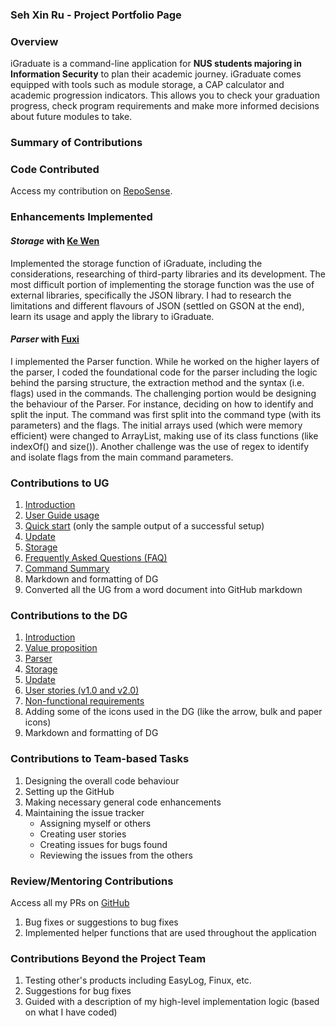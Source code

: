 ### Seh Xin Ru - Project Portfolio Page

### **Overview** ###

iGraduate is a command-line application for <b>NUS students majoring in Information Security</b> to plan their academic journey. iGraduate comes equipped with tools such as module storage, a CAP calculator and academic progression indicators. This allows you to check your graduation progress, check program requirements and make more informed decisions about future modules to take. 

### **Summary of Contributions** ###

### **Code Contributed** ###

Access my contribution on [RepoSense](https://nus-cs2113-ay2021s2.github.io/tp-dashboard/?search=xseh&sort=groupTitle&sortWithin=title&since=2021-03-05&timeframe=commit&mergegroup=&groupSelect=groupByRepos&breakdown=false&tabOpen=true&tabType=authorship&tabAuthor=xseh&tabRepo=AY2021S2-CS2113T-W09-2%2Ftp%5Bmaster%5D&authorshipIsMergeGroup=false&authorshipFileTypes=docs~functional-code~test-code~other). 

### **Enhancements Implemented** ###

#### ***Storage*** with [Ke Wen](https://github.com/kewenlok) ####

Implemented the storage function of iGraduate, including the considerations, researching of third-party libraries and its development. 
The most difficult portion of implementing the storage function was the use of external libraries, specifically the JSON library. I had to research the limitations and different flavours of JSON (settled on GSON at the end), learn its usage and apply the library to iGraduate. 

#### ***Parser*** with [Fuxi](https://github.com/fupernova) ####

I implemented the Parser function. While he worked on the higher layers of the parser, I coded the foundational code for the parser including the logic behind the parsing structure, the extraction method and the syntax (i.e. flags) used in the commands. The challenging portion would be designing the behaviour of the Parser. For instance, deciding on how to identify and split the input. The command was first split into the command type (with its parameters) and the flags. The initial arrays used (which were memory efficient) were changed to ArrayList, making use of its class functions (like indexOf() and size()). Another challenge was the use of regex to identify and isolate flags from the main command parameters. 

### **Contributions to UG** ###

1. [Introduction](https://ay2021s2-cs2113t-w09-2.github.io/tp/UserGuide.html#introduction)
1. [User Guide usage](https://ay2021s2-cs2113t-w09-2.github.io/tp/UserGuide.html#user-guide-usage)
1. [Quick start](https://ay2021s2-cs2113t-w09-2.github.io/tp/UserGuide.html#quick-start) (only the sample output of a successful setup)
1. [Update](https://ay2021s2-cs2113t-w09-2.github.io/tp/UserGuide.html#update-module-information-update)
1. [Storage](https://ay2021s2-cs2113t-w09-2.github.io/tp/UserGuide.html#storage-of-data)
1. [Frequently Asked Questions (FAQ)](https://ay2021s2-cs2113t-w09-2.github.io/tp/UserGuide.html#frequently-asked-questions)
1. [Command Summary](https://ay2021s2-cs2113t-w09-2.github.io/tp/UserGuide.html#command-summary)
1. Markdown and formatting of DG
1. Converted all the UG from a word document into GitHub markdown

### **Contributions to the DG** ###

1. [Introduction](https://ay2021s2-cs2113t-w09-2.github.io/tp/DeveloperGuide.html#introduction)
1. [Value proposition](https://ay2021s2-cs2113t-w09-2.github.io/tp/DeveloperGuide.html#value-proposition)
1. [Parser](https://ay2021s2-cs2113t-w09-2.github.io/tp/DeveloperGuide.html#parser)
1. [Storage](https://ay2021s2-cs2113t-w09-2.github.io/tp/DeveloperGuide.html#storage-component)
1. [Update](https://ay2021s2-cs2113t-w09-2.github.io/tp/DeveloperGuide.html#command)
1. [User stories (v1.0 and v2.0)](https://ay2021s2-cs2113t-w09-2.github.io/tp/DeveloperGuide.html#appendix-b-user-stories)
1. [Non-functional requirements](https://ay2021s2-cs2113t-w09-2.github.io/tp/DeveloperGuide.html#appendix-c-non-functional-requirements)
1. Adding some of the icons used in the DG (like the arrow, bulk and paper icons)
1. Markdown and formatting of DG

### **Contributions to Team-based Tasks** ###

1. Designing the overall code behaviour 
1. Setting up the GitHub
1. Making necessary general code enhancements
1. Maintaining the issue tracker 
    - Assigning myself or others
    - Creating user stories
    - Creating issues for bugs found
    - Reviewing the issues from the others

### **Review/Mentoring Contributions** ###

Access all my PRs on [GitHub](https://github.com/AY2021S2-CS2113T-W09-2/tp/pulls?q=is%3Apr+is%3Aclosed+author%3Axseh+)
1. Bug fixes or suggestions to bug fixes
1. Implemented helper functions that are used throughout the application

### **Contributions Beyond the Project Team** ###

1. Testing other's products including EasyLog, Finux, etc. 
1. Suggestions for bug fixes
1. Guided with a description of my high-level implementation logic (based on what I have coded)